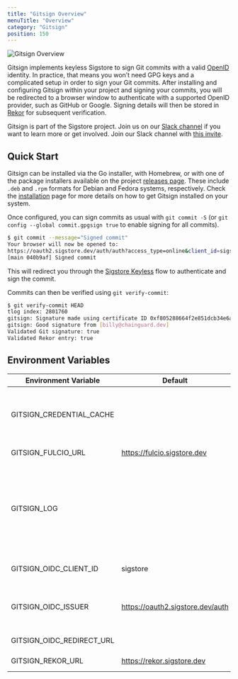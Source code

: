 ```yaml
---
title: "Gitsign Overview"
menuTitle: "Overview"
category: "Gitsign"
position: 150
---
```


![Gitsign Overview](/sigstore_gitsign-horizontal-color.svg)

Gitsign implements keyless Sigstore to sign Git commits with a valid [OpenID](https://openid.net/connect/) identity.
In practice, that means you won’t need GPG keys and a complicated setup in order to sign your Git commits. After installing and configuring Gitsign within your project and signing your commits, you will be redirected to a browser window to authenticate with a supported OpenID provider, such as GitHub or Google. Signing details will then be stored in [Rekor](/rekor/overview) for subsequent verification.

Gitsign is part of the Sigstore project. Join us on our [Slack channel](https://sigstore.slack.com/) if you want to learn more or get involved. Join our Slack channel with [this invite](https://links.sigstore.dev/slack-invite).

## Quick Start

Gitsign can be installed via the Go installer, with Homebrew, or with one of the package installers available on the project [releases page](https://github.com/sigstore/gitsign/releases). These include  `.deb` and `.rpm` formats for Debian and Fedora systems, respectively. Check the [installation](/gitsign/installation) page for more details on how to get Gitsign installed on your system.

Once configured, you can sign commits as usual with `git commit -S` (or
`git config --global commit.gpgsign true` to enable signing for all commits).

```sh
$ git commit --message="Signed commit"
Your browser will now be opened to:
https://oauth2.sigstore.dev/auth/auth?access_type=online&client_id=sigstore&...
[main 040b9af] Signed commit
```

This will redirect you through the [Sigstore Keyless](/cosign/openid_signing) flow to authenticate and
sign the commit.

Commits can then be verified using `git verify-commit`:

```sh
$ git verify-commit HEAD
tlog index: 2801760
gitsign: Signature made using certificate ID 0xf805288664f2e851dcb34e6a03b1a5232eb574ae | CN=sigstore-intermediate,O=sigstore.dev
gitsign: Good signature from [billy@chainguard.dev]
Validated Git signature: true
Validated Rekor entry: true
```

## Environment Variables

| Environment Variable      | Default                          | Description                                                                                   |
| ------------------------- | -------------------------------- | --------------------------------------------------------------------------------------------- |
| GITSIGN_CREDENTIAL_CACHE  |                                  | Optional path to [gitsign-credential-cache](cmd/gitsign-credential-cache/README.md) socket.   |
| GITSIGN_FULCIO_URL        | https://fulcio.sigstore.dev      | Address of Fulcio server                                                                      |
| GITSIGN_LOG               |                                  | Path to log status output. Helpful for debugging when no TTY is available in the environment. |
| GITSIGN_OIDC_CLIENT_ID    | sigstore                         | OIDC client ID for application                                                                |
| GITSIGN_OIDC_ISSUER       | https://oauth2.sigstore.dev/auth | OIDC provider to be used to issue ID token                                                    |
| GITSIGN_OIDC_REDIRECT_URL |                                  | OIDC Redirect URL                                                                             |
| GITSIGN_REKOR_URL         | https://rekor.sigstore.dev       | Address of Rekor server                                                                       |
